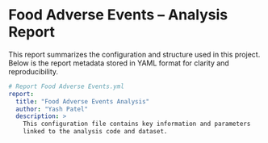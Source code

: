 # Food Adverse Events – Analysis Report

This report summarizes the configuration and structure used in this project.  
Below is the report metadata stored in YAML format for clarity and reproducibility.

```yaml
# Report Food Adverse Events.yml
report:
  title: "Food Adverse Events Analysis"
  author: "Yash Patel"
  description: >
    This configuration file contains key information and parameters 
    linked to the analysis code and dataset.